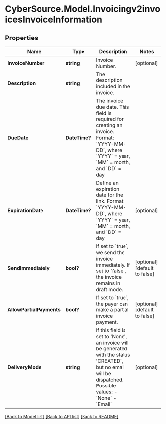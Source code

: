 # CyberSource.Model.Invoicingv2invoicesInvoiceInformation
## Properties

Name | Type | Description | Notes
------------ | ------------- | ------------- | -------------
**InvoiceNumber** | **string** | Invoice Number. | [optional] 
**Description** | **string** | The description included in the invoice. | 
**DueDate** | **DateTime?** | The invoice due date. This field is required for creating an invoice. Format: &#x60;YYYY-MM-DD&#x60;, where &#x60;YYYY&#x60; &#x3D; year, &#x60;MM&#x60; &#x3D; month, and &#x60;DD&#x60; &#x3D; day  | 
**ExpirationDate** | **DateTime?** | Define an expiration date for the link.  Format: &#x60;YYYY-MM-DD&#x60;, where &#x60;YYYY&#x60; &#x3D; year, &#x60;MM&#x60; &#x3D; month, and &#x60;DD&#x60; &#x3D; day  | [optional] 
**SendImmediately** | **bool?** | If set to &#x60;true&#x60;, we send the invoice immediately. If set to &#x60;false&#x60;, the invoice remains in draft mode. | [optional] [default to false]
**AllowPartialPayments** | **bool?** | If set to &#x60;true&#x60;, the payer can make a partial invoice payment. | [optional] [default to false]
**DeliveryMode** | **string** | If this field is set to &#39;None&#39;, an invoice will be generated with the status &#39;CREATED&#39;, but no email will be dispatched.    Possible values:        - &#x60;None&#x60;   - &#x60;Email&#x60;     | [optional] 

[[Back to Model list]](../README.md#documentation-for-models) [[Back to API list]](../README.md#documentation-for-api-endpoints) [[Back to README]](../README.md)

